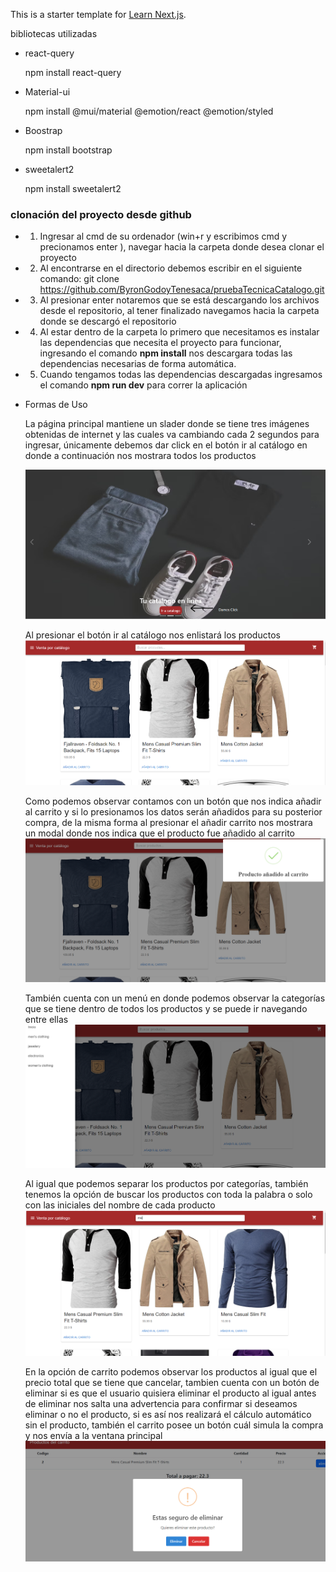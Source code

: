 This is a starter template for [Learn Next.js](https://nextjs.org/learn).

bibliotecas utilizadas
- react-query

    npm install react-query
- Material-ui

    npm install @mui/material @emotion/react @emotion/styled
- Boostrap

    npm install bootstrap

- sweetalert2

    npm install sweetalert2


### clonación del proyecto desde github

- 1. Ingresar al cmd de su ordenador (win+r y escribimos cmd y precionamos enter ), navegar hacia la carpeta donde desea clonar el proyecto
- 2. Al encontrarse en el directorio debemos escribir en el siguiente comando: git clone https://github.com/ByronGodoyTenesaca/pruebaTecnicaCatalogo.git
- 3. Al presionar enter notaremos que se está descargando los archivos desde el repositorio, al tener finalizado navegamos hacia la carpeta donde se descargó el repositorio
- 4. Al estar dentro de la carpeta lo primero que necesitamos es instalar las dependencias que necesita el proyecto para funcionar, ingresando el comando **npm install** nos descargara todas las dependencias necesarias de forma automática.
- 5. Cuando tengamos todas las dependencias descargadas ingresamos el comando **npm run dev** para correr la aplicación 


- Formas de Uso

    La página principal mantiene un slader donde se tiene tres imágenes obtenidas de internet y las cuales va cambiando cada 2 segundos para ingresar, únicamente debemos dar click en el botón ir al catálogo en donde a continuación nos mostrara todos los productos

    ![Alt text](image.png)

    Al presionar el botón ir al catálogo nos enlistará los productos  
    ![Alt text](image-1.png)

    Como podemos observar contamos con un botón que nos indica añadir al carrito y si lo presionamos los datos serán añadidos para su posterior compra, de la misma forma al presionar el añadir carrito nos mostrara un modal donde nos indica que el producto fue añadido al carrito
    ![Alt text](image-2.png)

    También cuenta con un menú en donde podemos observar la categorías que se tiene dentro de todos los productos y se puede ir navegando entre ellas
    ![Alt text](image-3.png)

    Al igual que podemos separar los productos por categorías, también tenemos la opción de buscar los productos con toda la palabra o solo con las iniciales del nombre de cada producto
    ![Alt text](image-4.png)

    En la opción de carrito podemos observar los productos al igual que el precio total que se tiene que cancelar, tambien cuenta con un botón de eliminar si es que el usuario quisiera eliminar el producto al igual antes de eliminar nos salta una advertencia para confirmar si deseamos eliminar o no el producto, si es así nos realizará el cálculo automático sin el producto, también el carrito posee un botón cuál simula la compra y nos envía a la ventana principal
    ![Alt text](image-6.png)
